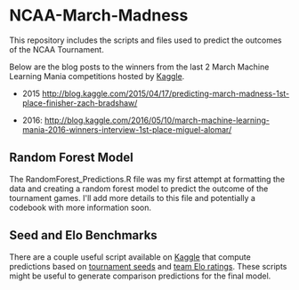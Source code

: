 # NCAA-March-Madness
This repository includes the scripts and files used to predict the outcomes of the NCAA Tournament.

Below are the blog posts to the winners from the last 2 March Machine Learning Mania competitions hosted by [Kaggle](https://www.kaggle.com/).

* 2015 http://blog.kaggle.com/2015/04/17/predicting-march-madness-1st-place-finisher-zach-bradshaw/

* 2016: http://blog.kaggle.com/2016/05/10/march-machine-learning-mania-2016-winners-interview-1st-place-miguel-alomar/


## Random Forest Model
The RandomForest_Predictions.R file was my first attempt at formatting the data and creating a random forest model to predict the outcome of the tournament games. I'll add more details to this file and potentially a codebook with more information soon.


## Seed and Elo Benchmarks
There are a couple useful script available on [Kaggle](https://www.kaggle.com/) that compute predictions based on [tournament seeds](https://www.kaggle.com/wacaxx/march-machine-learning-mania-2016/seed-benchmark-data-table-in-r/code) and [team Elo ratings](https://www.kaggle.com/wacaxx/march-machine-learning-mania-2016/elo-benchmark-playerratings-in-r). These scripts might be useful to generate comparison predictions for the final model. 
